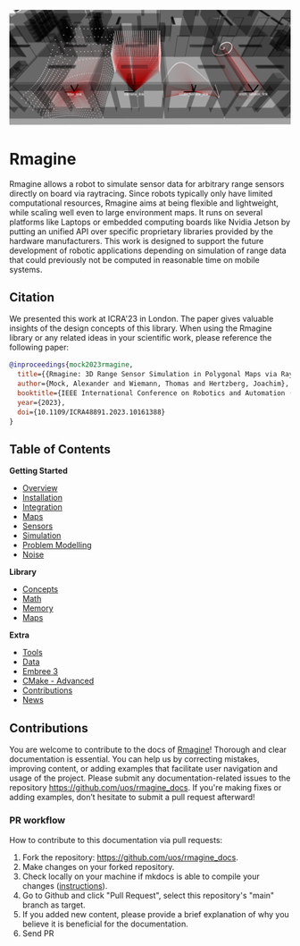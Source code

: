 
![rmagine_teaser_image](resources/img/sensor_models_3d.png)
# Rmagine

Rmagine allows a robot to simulate sensor data for arbitrary range sensors directly on board via raytracing. Since robots typically only have limited computational resources, Rmagine aims at being flexible and lightweight, while scaling well even to large environment maps. It runs on several platforms like Laptops or embedded computing boards like Nvidia Jetson by putting an unified API over specific proprietary libraries provided by the hardware manufacturers. This work is designed to support the future development of robotic applications depending on simulation of range data that could previously not be computed in reasonable time on mobile systems.

## Citation

We presented this work at ICRA'23 in London. The paper gives valuable insights of the design concepts of this library.
When using the Rmagine library or any related ideas in your scientific work, please reference the following paper:

```bib
@inproceedings{mock2023rmagine,
  title={{Rmagine: 3D Range Sensor Simulation in Polygonal Maps via Ray Tracing for Embedded Hardware on Mobile Robots}}, 
  author={Mock, Alexander and Wiemann, Thomas and Hertzberg, Joachim},
  booktitle={IEEE International Conference on Robotics and Automation (ICRA)}, 
  year={2023},
  doi={10.1109/ICRA48891.2023.10161388}
}
```

## Table of Contents

**Getting Started**

- [Overview](getting_started/overview)
- [Installation](getting_started/installation)
- [Integration](getting_started/integration)
- [Maps](getting_started/maps)
- [Sensors](getting_started/sensors)
- [Simulation](getting_started/simulation)
- [Problem Modelling](getting_started/problem_modelling)
- [Noise](getting_started/noise)

**Library**

- [Concepts](library/concepts)
- [Math](library/math)
- [Memory](library/memory)
- [Maps](library/maps)

**Extra**

- [Tools](extra/tools)
- [Data](extra/data)
- [Embree 3](extra/embree3)
- [CMake - Advanced](extra/cmake_advanced)
- [Contributions](extra/contributions)
- [News](extra/news)

## Contributions

You are welcome to contribute to the docs of [Rmagine](https://github.com/uos/rmagine)! Thorough and clear documentation is essential. You can help us by correcting mistakes, improving content, or adding examples that facilitate user navigation and usage of the project. Please submit any documentation-related issues to the repository https://github.com/uos/rmagine_docs. If you're making fixes or adding examples, don’t hesitate to submit a pull request afterward!

### PR workflow

How to contribute to this documentation via pull requests:

1. Fork the repository: https://github.com/uos/rmagine_docs.
2. Make changes on your forked repository.
3. Check locally on your machine if mkdocs is able to compile your changes ([instructions](https://github.com/uos/rmagine_docs)).
4. Go to Github and click "Pull Request", select this repository's "main" branch as target.
5. If you added new content, please provide a brief explanation of why you believe it is beneficial for the documentation.
6. Send PR

